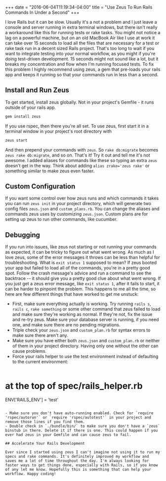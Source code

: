 +++
date = "2016-06-04T11:19:34-04:00"
title = "Use Zeus To Run Rails Commands In Under a Second"
+++

I love Rails but it can be slow. Usually it's a not a problem and I just leave a console and server running in extra terminal windows, but there isn't really a workaround like this for running tests or rake tasks. You might not notice a lag on a powerful machine, but on an old MacBook Air like I use at work it can take over 15 seconds to load all the files that are necessary for a test or rake task run in a decent sized Rails project. That's too long to wait if you want to integrate testing into your normal workflow, as you might if you're doing test-driven development. 15 seconds might not sound like a lot, but it breaks my concentration and flow when I'm running focused tests. To fix this problem I highly recommend using zeus, a gem that pre-loads your rails app and keeps it running so that your commands run in less than a second.

## Install and Run Zeus

To get started, install zeus globally. Not in your project's Gemfile - it runs outside of your rails app.

```ruby
gem install zeus
```

If you use rspec, then there you're all set. To use zeus, first start it in a terminal window in your project's root directory with

```ruby
zeus start
```

And then prepend your commands with `zeus`. So `rake db:migrate` becomes `zeus rake db:migrate`, and so on. That's it! Try it out and tell me it's not awesome. I added aliases for commands like these so typing an extra `zeus` doesn't get in the way. Think about adding `alias zrake='zeus rake'` or something similar to make zeus even faster.

## Custom Configuration

If you want some control over how zeus runs and which commands it takes you can run `zeus init` in your project directory, which will generate two config files `zeus.json` and `custom_plans.rb`. You can change the aliases and commands zeus uses by customizing `zeus.json`. Custom plans are for setting up zeus to run other commands, like cucumber.

## Debugging

If you run into issues, like zeus not starting or not running your commands as expected, it can be tricky to figure out what went wrong. As much as I love zeus, some of the error messages it throws can be less than helpful for troubleshooting. What is `exit status 1` supposed to mean? If zeus booted your app but failed to load all of the commands, you're in a pretty good spot. Follow the crash message's advice and run a command to see the backtrace -- it should give you a pretty good clue about what went wrong. If you just get a zeus error message, like `exit status 1`, after it fails to start, it can be harder to pinpoint the problem. This happens to me all the time, so here are few different things that have worked to get me unstuck:

- First, make sure everything actually is working. Try running `rails s`, `rails c`, `rake something` or some other command that zeus failed to load and make sure they're working as normal. If they're not, fix the issue and re-try zeus. Make sure your database server is running, if you need one, and make sure there are no pending migrations.
- Triple check your `zeus.json` and `custom_plan.rb` for syntax errors to make sure there aren't any.
- Make sure you have either both `zeus.json` and `custom_plan.rb` or neither of them in your project directory. Having only one without the other can cause problems.
- Force your rails helper to use the test environment instead of defaulting to the current environment:

>```ruby
# at the top of spec/rails_helper.rb
ENV['RAILS_ENV'] = 'test'
```

- Make sure you don't have auto-running enabled. Check for `require 'rspec/autorun'` or `require 'rspec/autotest'` in your project and remove those lines if you find them.
- Double check in `./bundle/bin/` to make sure you don't have a `zeus` binstub in there. Delete it if there is one. This could happen if you ever had zeus in your Gemfile and can cause zeus to fail.

## Accelerate Your Rails Development

Ever since I started using zeus I can't imagine not using it to run my specs and rake commands. It's definitely improved my workflow and saves me a lot of time throughout the day. I'm always looking for faster ways to get things done, especially with Rails, so if you know of any let me know. Hopefully this is something that can help your workflow. Happy coding!
